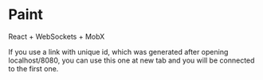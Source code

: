 # Paint
React + WebSockets + MobX

If you use a link with unique id, which was generated after opening localhost/8080, you can use this one at new tab and you will be connected to the first one.
